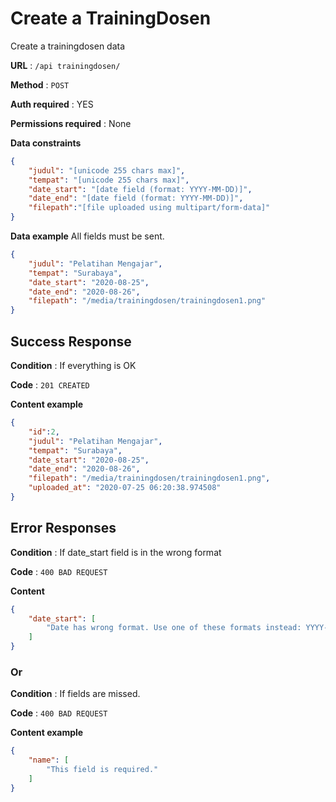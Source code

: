 # Create a TrainingDosen

Create a trainingdosen data

**URL** : `/api trainingdosen/`

**Method** : `POST`

**Auth required** : YES

**Permissions required** : None

**Data constraints**

```json
{
    "judul": "[unicode 255 chars max]",
    "tempat": "[unicode 255 chars max]",
    "date_start": "[date field (format: YYYY-MM-DD)]",
    "date_end": "[date field (format: YYYY-MM-DD)]",
    "filepath":"[file uploaded using multipart/form-data]"
}
```

**Data example** All fields must be sent.

```json
{
    "judul": "Pelatihan Mengajar",
    "tempat": "Surabaya",
    "date_start": "2020-08-25",
    "date_end": "2020-08-26",
    "filepath": "/media/trainingdosen/trainingdosen1.png"
}
```

## Success Response

**Condition** : If everything is OK

**Code** : `201 CREATED`

**Content example**

```json
{
    "id":2,
    "judul": "Pelatihan Mengajar",
    "tempat": "Surabaya",
    "date_start": "2020-08-25",
    "date_end": "2020-08-26",
    "filepath": "/media/trainingdosen/trainingdosen1.png",
    "uploaded_at": "2020-07-25 06:20:38.974508"
}
```

## Error Responses

**Condition** : If date_start field is in the wrong format

**Code** : `400 BAD REQUEST`

**Content**
```json
{
    "date_start": [
        "Date has wrong format. Use one of these formats instead: YYYY-MM-DD."
    ]
}
```

### Or

**Condition** : If fields are missed.

**Code** : `400 BAD REQUEST`

**Content example**
```json
{
    "name": [
        "This field is required."
    ]
}
```